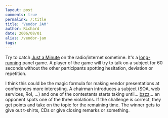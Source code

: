 ```yaml
---
layout: post
comments: true
permalink: /:title
title: 'Vendor JAM'
author: Richard
date: 2006/08/01
alias: /vendor-jam
tags:
---
```


Try to catch [Just a Minute][] on the radio/internet sometime. It's a
[long-running][] panel game. A player of the game will try to talk on a
subject for 60 seconds without the other participants spotting
hesitation, deviation or repetition.

I think this could be the magic formula for making vendor presentations
at conferences more interesting. A chairman introduces a subject (SOA,
web services, RoI, ...) and one of the contestants starts taking
until... [bzzz][]... an opponent spots one of the three violations. If
the challenge is correct, they get points and take on the topic for the
remaining time. The winner gets to give out t-shirts, CDs or give
closing remarks or something.


  [Just a Minute]: http://www.bbc.co.uk/radio4/comedy/justaminute.shtml
  [long-running]: http://www.bbc.co.uk/radio4/comedy/jam_arena.shtml
  [bzzz]: http://www.electronic-circuits-diagrams.com/funimages/funckt2.shtml
